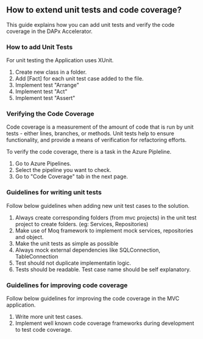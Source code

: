 ## How to extend unit tests and code coverage?

This guide explains how you can add unit tests and verify the code coverage in the DAPx Accelerator. 

### How to add Unit Tests

For unit testing the Application uses XUnit. 

1. Create new class in a folder.
2. Add [Fact] for each unit test case added to the file.
3. Implement test "Arrange"
4. Implement test "Act"
5. Implement test "Assert"

### Verifying the Code Coverage

Code coverage is a measurement of the amount of code that is run by unit tests - either lines, branches, or methods. Unit tests help to ensure functionality, and provide a means of verification for refactoring efforts.

To verify the code coverage, there is a task in the Azure Pipleline. 

1. Go to Azure Pipelines.
2. Select the pipeline you want to check.
3. Go to "Code Coverage" tab in the next page.

### Guidelines for writing unit tests

Follow below guidelines when adding new unit test cases to the solution.

1. Always create corresponding folders (from mvc projects) in the unit test project to create folders. (eg: Services, Repositories)
2. Make use of Moq framework to implement mock services, repositories and object.
3. Make the unit tests as simple as possible
4. Always mock external dependencies like SQLConnection, TableConnection
5. Test should not duplicate implementatin logic.
6. Tests should be readable. Test case name should be self explanatory.


### Guidelines for improving code coverage

Follow below guidelines for improving the code coverage in the MVC application.

1. Write more unit test cases.
2. Implement well known code coverage frameworks during development to test code coverage.

